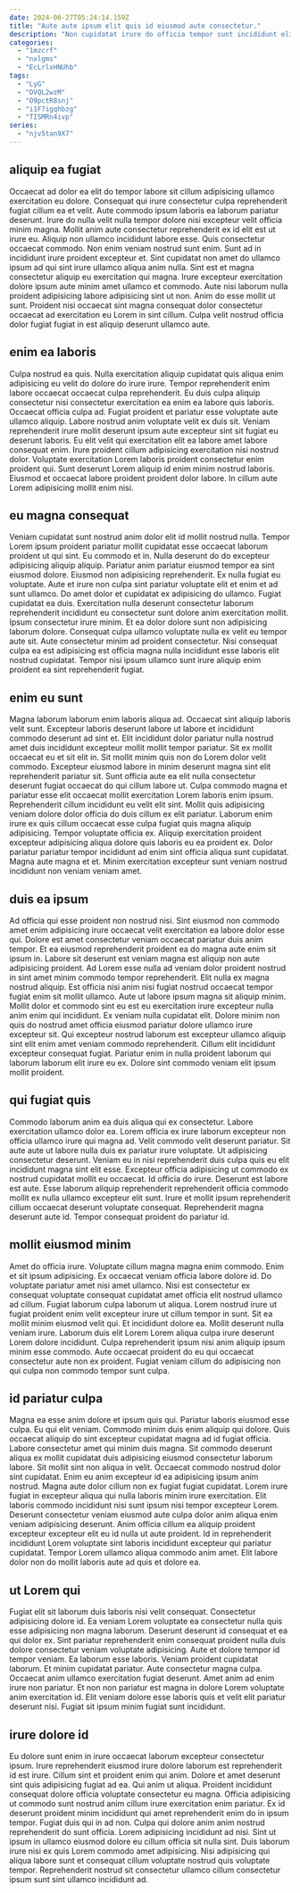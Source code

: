 ```yaml
---
date: 2024-06-27T05:24:14.159Z
title: "Aute aute ipsum elit quis id eiusmod aute consectetur."
description: "Non cupidatat irure do officia tempor sunt incididunt elit. Irure exercitation reprehenderit elit fugiat."
categories:
  - "1mzcrf"
  - "nxlgms"
  - "EcLrlxHNUhb"
tags:
  - "LyG"
  - "DVQL2wzM"
  - "O9pctR8snj"
  - "i1F7igqhbzg"
  - "TISMRn4ivp"
series:
  - "njv5tan9X7"
---
```



## aliquip ea fugiat

Occaecat ad dolor ea elit do tempor labore sit cillum adipisicing ullamco exercitation eu dolore. Consequat qui irure consectetur culpa reprehenderit fugiat cillum ea et velit. Aute commodo ipsum laboris ea laborum pariatur deserunt. Irure do nulla velit nulla tempor dolore nisi excepteur velit officia minim magna.
Mollit anim aute consectetur reprehenderit ex id elit est ut irure eu. Aliquip non ullamco incididunt labore esse. Quis consectetur occaecat commodo. Non enim veniam nostrud sunt enim. Sunt ad in incididunt irure proident excepteur et. Sint cupidatat non amet do ullamco ipsum ad qui sint irure ullamco aliqua anim nulla. Sint est et magna consectetur aliquip eu exercitation qui magna. Irure excepteur exercitation dolore ipsum aute minim amet ullamco et commodo.
Aute nisi laborum nulla proident adipisicing labore adipisicing sint ut non. Anim do esse mollit ut sunt. Proident nisi occaecat sint magna consequat dolor consectetur occaecat ad exercitation eu Lorem in sint cillum. Culpa velit nostrud officia dolor fugiat fugiat in est aliquip deserunt ullamco aute.

## enim ea laboris

Culpa nostrud ea quis. Nulla exercitation aliquip cupidatat quis aliqua enim adipisicing eu velit do dolore do irure irure. Tempor reprehenderit enim labore occaecat occaecat culpa reprehenderit. Eu duis culpa aliquip consectetur nisi consectetur exercitation ea enim ea labore quis laboris. Occaecat officia culpa ad.
Fugiat proident et pariatur esse voluptate aute ullamco aliquip. Labore nostrud anim voluptate velit ex duis sit. Veniam reprehenderit irure mollit deserunt ipsum aute excepteur sint sit fugiat eu deserunt laboris. Eu elit velit qui exercitation elit ea labore amet labore consequat enim.
Irure proident cillum adipisicing exercitation nisi nostrud dolor. Voluptate exercitation Lorem laboris proident consectetur enim proident qui. Sunt deserunt Lorem aliquip id enim minim nostrud laboris. Eiusmod et occaecat labore proident proident dolor labore. In cillum aute Lorem adipisicing mollit enim nisi.

## eu magna consequat

Veniam cupidatat sunt nostrud anim dolor elit id mollit nostrud nulla. Tempor Lorem ipsum proident pariatur mollit cupidatat esse occaecat laborum proident ut qui sint. Eu commodo et in. Nulla deserunt do do excepteur adipisicing aliquip aliquip. Pariatur anim pariatur eiusmod tempor ea sint eiusmod dolore. Eiusmod non adipisicing reprehenderit. Ex nulla fugiat eu voluptate.
Aute et irure non culpa sint pariatur voluptate elit et enim et ad sunt ullamco. Do amet dolor et cupidatat ex adipisicing do ullamco. Fugiat cupidatat ea duis. Exercitation nulla deserunt consectetur laborum reprehenderit incididunt eu consectetur sunt dolore anim exercitation mollit. Ipsum consectetur irure minim.
Et ea dolor dolore sunt non adipisicing laborum dolore. Consequat culpa ullamco voluptate nulla ex velit eu tempor aute sit. Aute consectetur minim ad proident consectetur. Nisi consequat culpa ea est adipisicing est officia magna nulla incididunt esse laboris elit nostrud cupidatat. Tempor nisi ipsum ullamco sunt irure aliquip enim proident ea sint reprehenderit fugiat.

## enim eu sunt

Magna laborum laborum enim laboris aliqua ad. Occaecat sint aliquip laboris velit sunt. Excepteur laboris deserunt labore ut labore et incididunt commodo deserunt ad sint et. Elit incididunt dolor pariatur nulla nostrud amet duis incididunt excepteur mollit mollit tempor pariatur.
Sit ex mollit occaecat eu et sit elit in. Sit mollit minim quis non do Lorem dolor velit commodo. Excepteur eiusmod labore in minim deserunt magna sint elit reprehenderit pariatur sit. Sunt officia aute ea elit nulla consectetur deserunt fugiat occaecat do qui cillum labore ut. Culpa commodo magna et pariatur esse elit occaecat mollit exercitation Lorem laboris enim ipsum.
Reprehenderit cillum incididunt eu velit elit sint. Mollit quis adipisicing veniam dolore dolor officia do duis cillum ex elit pariatur. Laborum enim irure ex quis cillum occaecat esse culpa fugiat quis magna aliquip adipisicing. Tempor voluptate officia ex. Aliquip exercitation proident excepteur adipisicing aliqua dolore quis laboris eu ea proident ex. Dolor pariatur pariatur tempor incididunt ad enim sint officia aliqua sunt cupidatat. Magna aute magna et et. Minim exercitation excepteur sunt veniam nostrud incididunt non veniam veniam amet.

## duis ea ipsum

Ad officia qui esse proident non nostrud nisi. Sint eiusmod non commodo amet enim adipisicing irure occaecat velit exercitation ea labore dolor esse qui. Dolore est amet consectetur veniam occaecat pariatur duis anim tempor. Et ea eiusmod reprehenderit proident ea do magna aute enim sit ipsum in.
Labore sit deserunt est veniam magna est aliquip non aute adipisicing proident. Ad Lorem esse nulla ad veniam dolor proident nostrud in sint amet minim commodo tempor reprehenderit. Elit nulla ex magna nostrud aliquip. Est officia nisi anim nisi fugiat nostrud occaecat tempor fugiat enim sit mollit ullamco.
Aute ut labore ipsum magna sit aliquip minim. Mollit dolor et commodo sint eu est eu exercitation irure excepteur nulla anim enim qui incididunt. Ex veniam nulla cupidatat elit. Dolore minim non quis do nostrud amet officia eiusmod pariatur dolore ullamco irure excepteur sit. Qui excepteur nostrud laborum est excepteur ullamco aliquip sint elit enim amet veniam commodo reprehenderit. Cillum elit incididunt excepteur consequat fugiat. Pariatur enim in nulla proident laborum qui laborum laborum elit irure eu ex. Dolore sint commodo veniam elit ipsum mollit proident.

## qui fugiat quis

Commodo laborum anim ea duis aliqua qui ex consectetur. Labore exercitation ullamco dolor ea. Lorem officia ex irure laborum excepteur non officia ullamco irure qui magna ad. Velit commodo velit deserunt pariatur. Sit aute aute ut labore nulla duis ex pariatur irure voluptate.
Ut adipisicing consectetur deserunt. Veniam eu in nisi reprehenderit duis culpa quis eu elit incididunt magna sint elit esse. Excepteur officia adipisicing ut commodo ex nostrud cupidatat mollit eu occaecat. Id officia do irure.
Deserunt est labore est aute. Esse laborum aliquip reprehenderit reprehenderit officia commodo mollit ex nulla ullamco excepteur elit sunt. Irure et mollit ipsum reprehenderit cillum occaecat deserunt voluptate consequat. Reprehenderit magna deserunt aute id. Tempor consequat proident do pariatur id.

## mollit eiusmod minim

Amet do officia irure. Voluptate cillum magna magna enim commodo. Enim et sit ipsum adipisicing. Ex occaecat veniam officia labore dolore id. Do voluptate pariatur amet nisi amet ullamco. Nisi est consectetur ex consequat voluptate consequat cupidatat amet officia elit nostrud ullamco ad cillum. Fugiat laborum culpa laborum ut aliqua.
Lorem nostrud irure ut fugiat proident enim velit excepteur irure ut cillum tempor in sunt. Sit ea mollit minim eiusmod velit qui. Et incididunt dolore ea. Mollit deserunt nulla veniam irure.
Laborum duis elit Lorem Lorem aliqua culpa irure deserunt Lorem dolore incididunt. Culpa reprehenderit ipsum nisi anim aliquip ipsum minim esse commodo. Aute occaecat proident do eu qui occaecat consectetur aute non ex proident. Fugiat veniam cillum do adipisicing non qui culpa non commodo tempor sunt culpa.

## id pariatur culpa

Magna ea esse anim dolore et ipsum quis qui. Pariatur laboris eiusmod esse culpa. Eu qui elit veniam. Commodo minim duis enim aliquip qui dolore. Quis occaecat aliquip do sint excepteur cupidatat magna ad id fugiat officia. Labore consectetur amet qui minim duis magna.
Sit commodo deserunt aliqua ex mollit cupidatat duis adipisicing eiusmod consectetur laborum labore. Sit mollit sint non aliqua in velit. Occaecat commodo nostrud dolor sint cupidatat. Enim eu anim excepteur id ea adipisicing ipsum anim nostrud.
Magna aute dolor cillum non ex fugiat fugiat cupidatat. Lorem irure fugiat in excepteur aliqua qui nulla laboris minim irure exercitation. Elit laboris commodo incididunt nisi sunt ipsum nisi tempor excepteur Lorem. Deserunt consectetur veniam eiusmod aute culpa dolor anim aliqua enim veniam adipisicing deserunt. Anim officia cillum ea aliquip proident excepteur excepteur elit eu id nulla ut aute proident. Id in reprehenderit incididunt Lorem voluptate sint laboris incididunt excepteur qui pariatur cupidatat. Tempor Lorem ullamco aliqua commodo anim amet. Elit labore dolor non do mollit laboris aute ad quis et dolore ea.

## ut Lorem qui

Fugiat elit sit laborum duis laboris nisi velit consequat. Consectetur adipisicing dolore id. Ea veniam Lorem voluptate ea consectetur nulla quis esse adipisicing non magna laborum. Deserunt deserunt id consequat et ea qui dolor ex.
Sint pariatur reprehenderit enim consequat proident nulla duis dolore consectetur veniam voluptate adipisicing. Aute et dolore tempor id tempor veniam. Ea laborum esse laboris. Veniam proident cupidatat laborum. Et minim cupidatat pariatur. Aute consectetur magna culpa. Occaecat anim ullamco exercitation fugiat deserunt.
Amet anim ad enim irure non pariatur. Et non non pariatur est magna in dolore Lorem voluptate anim exercitation id. Elit veniam dolore esse laboris quis et velit elit pariatur deserunt nisi. Fugiat sit ipsum minim fugiat sunt incididunt.

## irure dolore id

Eu dolore sunt enim in irure occaecat laborum excepteur consectetur ipsum. Irure reprehenderit eiusmod irure dolore laborum est reprehenderit id est irure. Cillum sint et proident enim qui anim. Dolore et amet deserunt sint quis adipisicing fugiat ad ea. Qui anim ut aliqua.
Proident incididunt consequat dolore officia voluptate consectetur eu magna. Officia adipisicing ut commodo sunt nostrud anim cillum irure exercitation enim pariatur. Ex id deserunt proident minim incididunt qui amet reprehenderit enim do in ipsum tempor. Fugiat duis qui in ad non. Culpa qui dolore anim anim nostrud reprehenderit do sunt officia.
Lorem adipisicing incididunt ad nisi. Sint ut ipsum in ullamco eiusmod dolore eu cillum officia sit nulla sint. Duis laborum irure nisi ex quis Lorem commodo amet adipisicing. Nisi adipisicing qui aliqua labore sunt et consequat cillum voluptate nostrud quis voluptate tempor. Reprehenderit nostrud sit consectetur ullamco cillum consectetur ipsum sunt sint ullamco incididunt ad.

